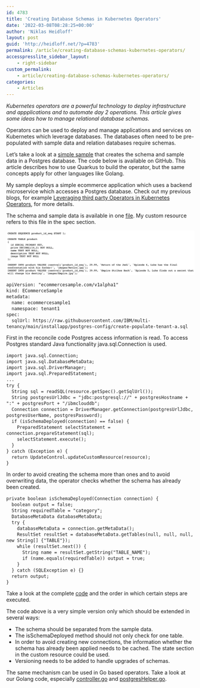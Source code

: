 ```yaml
---
id: 4783
title: 'Creating Database Schemas in Kubernetes Operators'
date: '2022-03-08T08:28:25+00:00'
author: 'Niklas Heidloff'
layout: post
guid: 'http://heidloff.net/?p=4783'
permalink: /article/creating-database-schemas-kubernetes-operators/
accesspresslite_sidebar_layout:
    - right-sidebar
custom_permalink:
    - article/creating-database-schemas-kubernetes-operators/
categories:
    - Articles
---
```


*Kubernetes operators are a powerful technology to deploy infrastructure and appplications and to automate day 2 operations. This article gives some ideas how to manage relational database schemas.*

Operators can be used to deploy and manage applications and services on Kubernetes which leverage databases. The databases often need to be pre-populated with sample data and relation databases require schemas.

Let’s take a look at a [simple sample](https://github.com/nheidloff/quarkus-operator-microservice-database) that creates the schema and sample data in a Postgres database. The code below is available on GitHub. This article describes how to use Quarkus to build the operator, but the same concepts apply for other languages like Golang.

My sample deploys a simple ecommerce application which uses a backend microservice which accesses a Postgres database. Check out my previous blogs, for example [Leveraging third party Operators in Kubernetes Operators](http://heidloff.net/article/leveraging-third-party-operators-in-kubernetes-operators/), for more details.

The schema and sample data is available in one [file](https://raw.githubusercontent.com/IBM/multi-tenancy/main/installapp/postgres-config/create-populate-tenant-a.sql). My custom resource refers to this file in the spec section.

![image](/assets/img/2022/03/Screenshot-2022-03-08-at-09.21.57.png)

```
apiVersion: "ecommercesample.com/v1alpha1"
kind: ECommerceSample
metadata:
  name: ecommercesample1
  namespace: tenant1
spec:
  sqlUrl: https://raw.githubusercontent.com/IBM/multi-tenancy/main/installapp/postgres-config/create-populate-tenant-a.sql
```

First in the reconcile code Postgres access information is read. To access Postgres standard Java functionality java.sql.Connection is used.

```
import java.sql.Connection;
import java.sql.DatabaseMetaData;
import java.sql.DriverManager;
import java.sql.PreparedStatement;
...
try {
  String sql = readSQL(resource.getSpec().getSqlUrl());
  String postgresUrlJdbc = "jdbc:postgresql://" + postgresHostname + ":" + postgresPort + "/ibmclouddb";
  Connection connection = DriverManager.getConnection(postgresUrlJdbc, postgresUserName, postgresPassword);            
  if (isSchemaDeployed(connection) == false) {
    PreparedStatement selectStatement = connection.prepareStatement(sql);
    selectStatement.execute();
  }                            
} catch (Exception e) {
  return UpdateControl.updateCustomResource(resource);
}
```

In order to avoid creating the schema more than ones and to avoid overwriting data, the operator checks whether the schema has already been created.

```
private boolean isSchemaDeployed(Connection connection) {
  boolean output = false;
  String requiredTable = "category";
  DatabaseMetaData databaseMetaData;
  try {
    databaseMetaData = connection.getMetaData();
    ResultSet resultSet = databaseMetaData.getTables(null, null, null, new String[] {"TABLE"});
    while (resultSet.next()) {
      String name = resultSet.getString("TABLE_NAME");
      if (name.equals(requiredTable)) output = true;
    }
  } catch (SQLException e) {}
  return output;
}
```

Take a look at the complete [code](https://github.com/nheidloff/quarkus-operator-microservice-database/blob/1c8689d5c9129c282b2a95e41307d582b54ffd0b/src/main/java/com/ecommercesample/ECommerceSampleController.java) and the order in which certain steps are executed.

The code above is a very simple version only which should be extended in several ways:

- The schema should be separated from the sample data.
- The isSchemaDeployed method should not only check for one table.
- In order to avoid creating new connections, the information whether the schema has already been applied needs to be cached. The state section in the custom resource could be used.
- Versioning needs to be added to handle upgrades of schemas.

The same mechanism can be used in Go based operators. Take a look at our Golang code, especially [controller.go](https://github.com/IBM/multi-tenancy/blob/add-operator/operator/ecommerceapplication/controllers/ecommerceapplication_controller.go) and [postgresHelper.go](https://github.com/IBM/multi-tenancy/blob/add-operator/operator/ecommerceapplication/postgresHelper/postgresHelper.go).